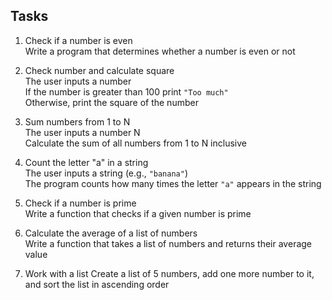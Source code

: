 ## Tasks

1. Check if a number is even  
   Write a program that determines whether a number is even or not

2. Check number and calculate square  
   The user inputs a number  
   If the number is greater than 100 print `"Too much"`  
   Otherwise, print the square of the number

3. Sum numbers from 1 to N  
   The user inputs a number N  
   Calculate the sum of all numbers from 1 to N inclusive

4. Count the letter "a" in a string  
   The user inputs a string (e.g., `"banana"`)  
   The program counts how many times the letter `"a"` appears in the string

5. Check if a number is prime  
   Write a function that checks if a given number is prime

6. Calculate the average of a list of numbers  
   Write a function that takes a list of numbers and returns their average value

7. Work with a list
   Create a list of 5 numbers, add one more number to it, and sort the list in ascending order
